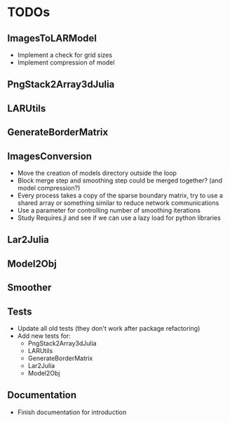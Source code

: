 # TODOs

## ImagesToLARModel

- Implement a check for grid sizes
- Implement compression of model

## PngStack2Array3dJulia

## LARUtils

## GenerateBorderMatrix

## ImagesConversion

- Move the creation of models directory outside the loop
- Block merge step and smoothing step could be merged together? (and model compression?)
- Every process takes a copy of the sparse  boundary matrix, try to use a shared array or something similar to reduce network communications
- Use a parameter for controlling number of smoothing iterations
- Study Requires.jl and see if we can use a lazy load for python libraries

## Lar2Julia

## Model2Obj

## Smoother

## Tests

- Update all old tests (they don't work after package refactoring)
- Add new tests for:
  - PngStack2Array3dJulia
  - LARUtils
  - GenerateBorderMatrix
  - Lar2Julia
  - Model2Obj

## Documentation

- Finish documentation for introduction
